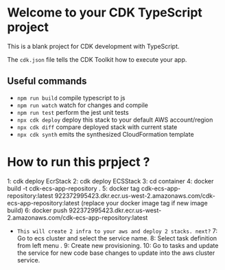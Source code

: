 # Welcome to your CDK TypeScript project

This is a blank project for CDK development with TypeScript.

The `cdk.json` file tells the CDK Toolkit how to execute your app.

## Useful commands

* `npm run build`   compile typescript to js
* `npm run watch`   watch for changes and compile
* `npm run test`    perform the jest unit tests
* `npx cdk deploy`  deploy this stack to your default AWS account/region
* `npx cdk diff`    compare deployed stack with current state
* `npx cdk synth`   emits the synthesized CloudFormation template


# How to run this prpject ?
  1: cdk deploy EcrStack
  2: cdk deploy ECSStack
  3: cd container
  4: docker build -t cdk-ecs-app-repository .
  5: docker tag cdk-ecs-app-repository:latest 922372995423.dkr.ecr.us-west-2.amazonaws.com/cdk-ecs-app-repository:latest (replace your docker image tag if new image build)
  6: docker push 922372995423.dkr.ecr.us-west-2.amazonaws.com/cdk-ecs-app-repository:latest

  * `This will create 2 infra to your aws and deploy 2 stacks. next?`
    7: Go to ecs cluster and select the service name.
    8: Select task definition from left menu .
    9: Create new provisioning.
    10: Go to tasks and update the service for new code base changes to update into the aws cluster service.
    
